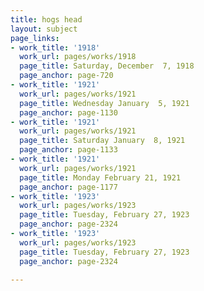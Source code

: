 ```yaml
---
title: hogs head
layout: subject
page_links:
- work_title: '1918'
  work_url: pages/works/1918
  page_title: Saturday, December  7, 1918
  page_anchor: page-720
- work_title: '1921'
  work_url: pages/works/1921
  page_title: Wednesday January  5, 1921
  page_anchor: page-1130
- work_title: '1921'
  work_url: pages/works/1921
  page_title: Saturday January  8, 1921
  page_anchor: page-1133
- work_title: '1921'
  work_url: pages/works/1921
  page_title: Monday February 21, 1921
  page_anchor: page-1177
- work_title: '1923'
  work_url: pages/works/1923
  page_title: Tuesday, February 27, 1923
  page_anchor: page-2324
- work_title: '1923'
  work_url: pages/works/1923
  page_title: Tuesday, February 27, 1923
  page_anchor: page-2324

---
```

